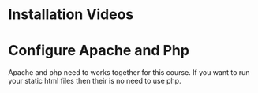 # Installation Videos

# Configure Apache and Php

Apache and php need to works together for this course. If you want to run your static html files then their is no need to use php.
